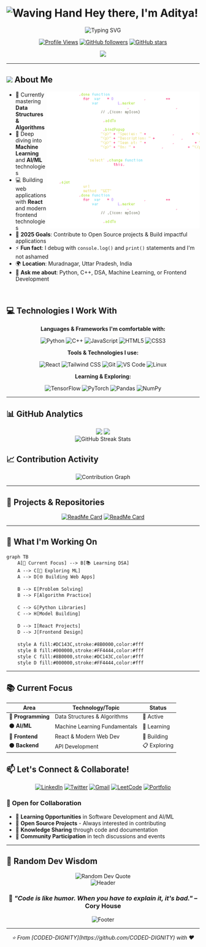 # <img src="https://raw.githubusercontent.com/Tarikul-Islam-Anik/Animated-Fluent-Emojis/master/Emojis/Hand%20gestures/Waving%20Hand.png" alt="Waving Hand" width="40" height="40" /> Hey there, I'm Aditya!

<div align="center">
  <img src="https://readme-typing-svg.herokuapp.com?font=Fira+Code&weight=500&size=28&duration=3000&pause=1000&color=E74C3C&center=true&vCenter=true&random=false&width=600&lines=Python+%26+C%2B%2B+Developer;Data+Structures+Enthusiast;AI%2FML+Explorer;Frontend+Design+Lover;Open+Source+Contributor;Always+Learning%2C+Always+Growing" alt="Typing SVG" />
</div>


<div align="center">
  
  [![Profile Views](https://komarev.com/ghpvc/?username=CODED-DIGNITY&color=E74C3C&style=flat-square)](https://github.com/CODED-DIGNITY)
  [![GitHub followers](https://img.shields.io/github/followers/CODED-DIGNITY?style=flat-square&color=2C3E50&labelColor=34495E)](https://github.com/CODED-DIGNITY?tab=followers)
  [![GitHub stars](https://img.shields.io/github/stars/CODED-DIGNITY?style=flat-square&color=E74C3C&labelColor=2C3E50)](https://github.com/CODED-DIGNITY?tab=repositories)
  
</div>
<div align="center">
  <img src="https://user-images.githubusercontent.com/74038190/212284115-f47cd8ff-2ffb-4b04-b5bf-4d1c14c0247f.gif">
</div>

---

## <img src="https://media2.giphy.com/media/QssGEmpkyEOhBCb7e1/giphy.gif?cid=ecf05e47a0n3gi1bfqntqmob8g9aid1oyj2wr3ds3mg700bl&rid=giphy.gif" width="30"> About Me

<img align="right" alt="Coding" width="400" src="https://raw.githubusercontent.com/CODED-DIGNITY/Files/refs/heads/main/ezgif-32da7399d2af6f.gif?token=GHSAT0AAAAAADIOLHN634GGS4SODS4PUXBE2FBVVYQ">

- 🔭 Currently mastering **Data Structures & Algorithms**
- 🌱 Deep diving into **Machine Learning** and **AI/ML** technologies
- 💻 Building web applications with **React** and modern frontend technologies
- 🎯 **2025 Goals**: Contribute to Open Source projects & Build impactful applications
- ⚡ **Fun fact**: I debug with `console.log()` and `print()` statements and I'm not ashamed
- 🌍 **Location**: Muradnagar, Uttar Pradesh, India
- 💬 **Ask me about**: Python, C++, DSA, Machine Learning, or Frontend Development

<br clear="right"/>

## 💻 Technologies I Work With

<div align="center">

**Languages & Frameworks I'm comfortable with:**

![Python](https://img.shields.io/badge/Python-3776AB?style=for-the-badge&logo=python&logoColor=white)
![C++](https://img.shields.io/badge/C++-00599C?style=for-the-badge&logo=cplusplus&logoColor=white)
![JavaScript](https://img.shields.io/badge/JavaScript-F7DF1E?style=for-the-badge&logo=javascript&logoColor=black)
![HTML5](https://img.shields.io/badge/HTML5-E34F26?style=for-the-badge&logo=html5&logoColor=white)
![CSS3](https://img.shields.io/badge/CSS3-1572B6?style=for-the-badge&logo=css3&logoColor=white)

**Tools & Technologies I use:**

![React](https://img.shields.io/badge/React-20232A?style=for-the-badge&logo=react&logoColor=61DAFB)
![Tailwind CSS](https://img.shields.io/badge/Tailwind_CSS-38B2AC?style=for-the-badge&logo=tailwind-css&logoColor=white)
![Git](https://img.shields.io/badge/Git-F05032?style=for-the-badge&logo=git&logoColor=white)
![VS Code](https://img.shields.io/badge/VS_Code-007ACC?style=for-the-badge&logo=visual-studio-code&logoColor=white)
![Linux](https://img.shields.io/badge/Linux-FCC624?style=for-the-badge&logo=linux&logoColor=black)

**Learning & Exploring:**

![TensorFlow](https://img.shields.io/badge/TensorFlow-FF6F00?style=for-the-badge&logo=tensorflow&logoColor=white)
![PyTorch](https://img.shields.io/badge/PyTorch-EE4C2C?style=for-the-badge&logo=pytorch&logoColor=white)
![Pandas](https://img.shields.io/badge/Pandas-150458?style=for-the-badge&logo=pandas&logoColor=white)
![NumPy](https://img.shields.io/badge/NumPy-013243?style=for-the-badge&logo=numpy&logoColor=white)

</div>

---

## 📊 GitHub Analytics

<div align="center">
  <img height="180em" src="https://github-readme-stats.vercel.app/api?username=CODED-DIGNITY&show_icons=true&theme=vue&bg_color=1a1a1a&title_color=E74C3C&text_color=f8f8f2&icon_color=E74C3C&border_color=2C3E50&include_all_commits=true&count_private=true"/>
  <img height="180em" src="https://github-readme-stats.vercel.app/api/top-langs/?username=CODED-DIGNITY&layout=compact&langs_count=10&theme=vue&bg_color=1a1a1a&title_color=E74C3C&text_color=f8f8f2&border_color=2C3E50"/>
</div>

<div align="center">
  <img src="https://github-readme-streak-stats.herokuapp.com/?user=CODED-DIGNITY&theme=vue-dark&background=1a1a1a&ring=E74C3C&fire=E74C3C&currStreakLabel=E74C3C&sideNums=f8f8f2&currStreakNum=f8f8f2&dates=95a5a6&sideLabels=f8f8f2&stroke=2C3E50&border=2C3E50" alt="GitHub Streak Stats" />
</div>



## 📈 Contribution Activity

<div align="center">
  <img src="https://github-readme-activity-graph.vercel.app/graph?username=CODED-DIGNITY&theme=react-dark&bg_color=1a1a1a&color=E74C3C&line=E74C3C&point=2C3E50&area_color=E74C3C&title_color=E74C3C&area=true" alt="Contribution Graph" />
</div>

---

## 🚀 Projects & Repositories

<div align="center">
  
[![ReadMe Card](https://github-readme-stats.vercel.app/api/pin/?username=CODED-DIGNITY&repo=machine-learning-projects&theme=vue&bg_color=1a1a1a&title_color=E74C3C&text_color=f8f8f2&icon_color=E74C3C&border_color=2C3E50)](https://github.com/CODED-DIGNITY/machine-learning-projects)
[![ReadMe Card](https://github-readme-stats.vercel.app/api/pin/?username=CODED-DIGNITY&repo=dsa-solutions&theme=vue&bg_color=1a1a1a&title_color=E74C3C&text_color=f8f8f2&icon_color=E74C3C&border_color=2C3E50)](https://github.com/CODED-DIGNITY/dsa-solutions)

</div>

---

## 🎯 What I'm Working On

```mermaid
graph TB
    A[🎯 Current Focus] --> B[📚 Learning DSA]
    A --> C[🤖 Exploring ML]
    A --> D[🌐 Building Web Apps]
    
    B --> E[Problem Solving]
    B --> F[Algorithm Practice]
    
    C --> G[Python Libraries]
    C --> H[Model Building]
    
    D --> I[React Projects]
    D --> J[Frontend Design]
    
    style A fill:#DC143C,stroke:#8B0000,color:#fff
    style B fill:#000000,stroke:#FF4444,color:#fff
    style C fill:#8B0000,stroke:#DC143C,color:#fff
    style D fill:#000000,stroke:#FF4444,color:#fff
```

---

## 📚 Current Focus

<div align="center">

| Area | Technology/Topic | Status |
|------|------------------|--------|
| 🔴 **Programming** | Data Structures & Algorithms | 🔄 Active |
| ⚫ **AI/ML** | Machine Learning Fundamentals | 🔄 Learning |
| 🔴 **Frontend** | React & Modern Web Dev | 🔄 Building |
| ⚫ **Backend** | API Development | 📋 Exploring |

</div>



## 📫 Let's Connect & Collaborate!

<div align="center">
  
[![LinkedIn](https://img.shields.io/badge/LinkedIn-0077B5?style=flat-square&logo=linkedin&logoColor=white)](https://linkedin.com/in/aditya-sharma-28a017351/)
[![Twitter](https://img.shields.io/badge/Twitter-1DA1F2?style=flat-square&logo=twitter&logoColor=white)](https://twitter.com/CODED_DIGNITY)
[![Gmail](https://img.shields.io/badge/Gmail-D14836?style=flat-square&logo=gmail&logoColor=white)](mailto:ads.as3030@gmail.com)
[![LeetCode](https://img.shields.io/badge/LeetCode-FFA116?style=flat-square&logo=leetcode&logoColor=black)](https://leetcode.com/u/lpMDB6RtaU/)
[![Portfolio](https://img.shields.io/badge/Portfolio-000000?style=flat-square&logo=About.me&logoColor=white)](https://yourportfolio.com)

</div>

### 🤝 Open for Collaboration
- 💼 **Learning Opportunities** in Software Development and AI/ML
- 🚀 **Open Source Projects** - Always interested in contributing
- 📝 **Knowledge Sharing** through code and documentation
- 🎤 **Community Participation** in tech discussions and events

---

## 💬 Random Dev Wisdom

<div align="center">
  <img src="https://quotes-github-readme.vercel.app/api?type=horizontal&theme=vue" alt="Random Dev Quote" />
</div>



<div align="center">
  <img src="https://capsule-render.vercel.app/api?type=venom&color=gradient&customColorList=24&height=150&text=Thanks%20for%20stopping%20by!&section=header&reversal=false&animation=twinkling&fontColor=f8f8f2&fontSize=35" alt="Header" />
  
  ### 🚀 *"Code is like humor. When you have to explain it, it's bad."* – Cory House
  
  <img src="https://capsule-render.vercel.app/api?type=waving&color=gradient&customColorList=24&height=100&section=footer&animation=twinkling" alt="Footer" />
</div>

---

<div align="center">
  <i>⭐ From [CODED-DIGNITY](https://github.com/CODED-DIGNITY) with ❤️</i>
</div>
